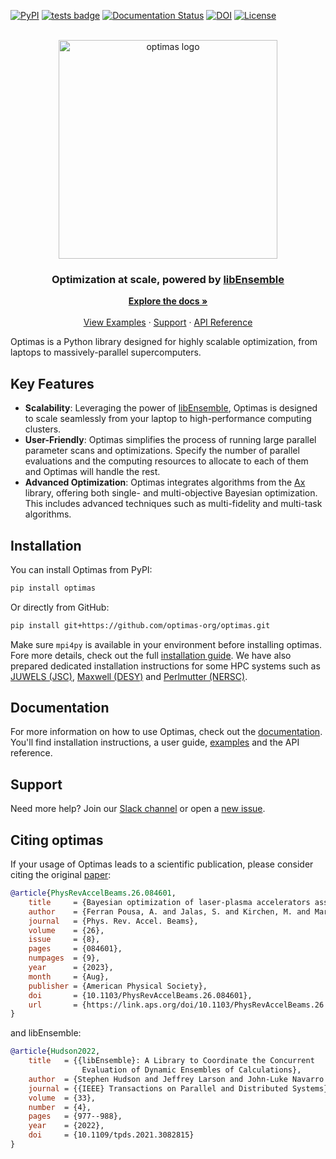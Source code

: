 [![PyPI](https://img.shields.io/pypi/v/optimas)](https://pypi.org/project/optimas/)
[![tests badge](https://github.com/optimas-org/optimas/actions/workflows/unix.yml/badge.svg)](https://github.com/optimas-org/optimas/actions)
[![Documentation Status](https://readthedocs.org/projects/optimas/badge/?version=latest)](https://optimas.readthedocs.io/en/latest/?badge=latest)
[![DOI](https://zenodo.org/badge/287560975.svg)](https://zenodo.org/badge/latestdoi/287560975)
[![License](https://img.shields.io/pypi/l/optimas.svg)](license.txt)

<!-- PROJECT LOGO -->
<br />
<div align="center">
  <a href="https://github.com/othneildrew/Best-README-Template">
    <img src="https://user-images.githubusercontent.com/20479420/219680583-34ac9525-7715-4e2a-b4fe-74848e9f59b2.png" alt="optimas logo" width="350">
  </a>

  <h3 align="center">
    Optimization at scale, powered by
    <a href="https://libensemble.readthedocs.io/"><strong>libEnsemble</strong></a>
  </h3>

  <p align="center">
    <a href="https://optimas.readthedocs.io/"><strong>Explore the docs »</strong></a>
    <br />
    <br />
    <a href="https://optimas.readthedocs.io/en/latest/examples/index.html">View Examples</a>
    ·
    <a href="https://optimas-group.slack.com/">Support</a>
    ·
    <a href="https://optimas.readthedocs.io/en/latest/api/index.html">API Reference</a>
  </p>
</div>

Optimas is a Python library designed for highly scalable optimization, from laptops to massively-parallel supercomputers.


## Key Features

- **Scalability**: Leveraging the power of [libEnsemble](https://github.com/Libensemble/libensemble), Optimas is designed to scale seamlessly from your laptop to high-performance computing clusters.
- **User-Friendly**: Optimas simplifies the process of running large parallel parameter scans and optimizations. Specify the number of parallel evaluations and the computing resources to allocate to each of them and Optimas will handle the rest.
- **Advanced Optimization**: Optimas integrates algorithms from the [Ax](https://github.com/facebook/Ax) library, offering both single- and multi-objective Bayesian optimization. This includes advanced techniques such as multi-fidelity and multi-task algorithms.


## Installation
You can install Optimas from PyPI:
```sh
pip install optimas
```
Or directly from GitHub:
```sh
pip install git+https://github.com/optimas-org/optimas.git
```
Make sure `mpi4py` is available in your environment before installing optimas. Fore more details, check out the full [installation guide](https://optimas.readthedocs.io/en/latest/user_guide/installation_local.html). We have also prepared dedicated installation instructions for some HPC systems such as
[JUWELS (JSC)](https://optimas.readthedocs.io/en/latest/user_guide/installation_juwels.html),
[Maxwell (DESY)](https://optimas.readthedocs.io/en/latest/user_guide/installation_maxwell.html) and
[Perlmutter (NERSC)](https://optimas.readthedocs.io/en/latest/user_guide/installation_perlmutter.html).


## Documentation
For more information on how to use Optimas, check out the [documentation](https://optimas.readthedocs.io/). You'll find installation instructions, a user guide, [examples](https://optimas.readthedocs.io/en/latest/examples/index.html) and the API reference.


## Support
Need more help? Join our [Slack channel](https://optimas-group.slack.com/) or open a [new issue](https://github.com/optimas-org/optimas/issues/new/choose).


## Citing optimas
If your usage of Optimas leads to a scientific publication, please consider citing the original [paper](https://link.aps.org/doi/10.1103/PhysRevAccelBeams.26.084601):
```bibtex
@article{PhysRevAccelBeams.26.084601,
    title     = {Bayesian optimization of laser-plasma accelerators assisted by reduced physical models},
    author    = {Ferran Pousa, A. and Jalas, S. and Kirchen, M. and Martinez de la Ossa, A. and Th\'evenet, M. and Hudson, S. and Larson, J. and Huebl, A. and Vay, J.-L. and Lehe, R.},
    journal   = {Phys. Rev. Accel. Beams},
    volume    = {26},
    issue     = {8},
    pages     = {084601},
    numpages  = {9},
    year      = {2023},
    month     = {Aug},
    publisher = {American Physical Society},
    doi       = {10.1103/PhysRevAccelBeams.26.084601},
    url       = {https://link.aps.org/doi/10.1103/PhysRevAccelBeams.26.084601}
}
```
and libEnsemble:
```bibtex
@article{Hudson2022,
    title   = {{libEnsemble}: A Library to Coordinate the Concurrent
                Evaluation of Dynamic Ensembles of Calculations},
    author  = {Stephen Hudson and Jeffrey Larson and John-Luke Navarro and Stefan M. Wild},
    journal = {{IEEE} Transactions on Parallel and Distributed Systems},
    volume  = {33},
    number  = {4},
    pages   = {977--988},
    year    = {2022},
    doi     = {10.1109/tpds.2021.3082815}
}
```
